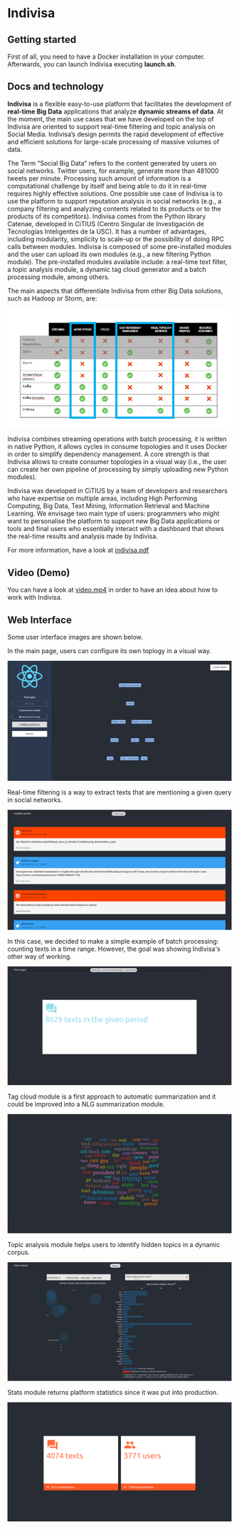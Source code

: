 # Indivisa
## Getting started
First of all, you need to have a Docker installation in your computer. Afterwards, you can launch Indivisa executing **launch.sh**. 

## Docs and technology
**Indivisa** is a flexible easy-to-use platform that facilitates the development of **real-time Big Data** applications that analyze **dynamic streams of data**. At the moment, the main use cases that we have developed on the top of Indivisa are oriented to support real-time filtering and topic analysis on Social Media. Indivisa’s design permits the rapid development of effective and efficient solutions for large-scale processing of massive volumes of data. 

The Term “Social Big Data” refers to the content generated by users on social networks. Twitter users, for example, generate more than 481000 tweets per minute. Processing such amount of information is a computational challenge by itself and being able to do it in real-time requires highly effective solutions. One possible use case of Indivisa is to use the platform to support reputation analysis in social networks (e.g., a company filtering and analyzing contents related to its products or to the products of its competitors). Indivisa comes from the Python library Catenae, developed in CiTIUS (Centro Singular de Investigación de Tecnologías Inteligentes de la USC). It has a number of advantages, including modularity, simplicity to scale-up or the possibility of doing RPC calls between modules. Indivisa is composed of some pre-installed modules and the user can upload its own modules (e.g., a new filtering Python module). The pre-installed modules available include: a real-time text filter, a topic analysis module, a dynamic tag cloud generator and a batch processing module, among others.

The main aspects that differentiate Indivisa from other Big Data solutions, such as  Hadoop or Storm, are:

![Framework comparison](images/comparision.PNG)

Indivisa combines streaming operations with batch processing, it is written in native Python, it allows cycles in consume topologies and it uses Docker in order to simplify dependency management. A core strength is that Indivisa allows to create consumer topologies in a visual way (i.e., the user can create her own pipeline of processing by simply uploading new Python modules).

Indivisa was developed in CiTIUS by a team of developers and researchers who have expertise on multiple areas, including High Performing Computing, Big Data, Text Mining, Information Retrieval and  Machine Learning. We envisage two main type of users: programmers who might want to personalise the platform to support new Big Data applications or tools and final users who essentially interact with a dashboard that shows the real-time results and analysis made by Indivisa.

For more information, have a look at [indivisa.pdf](indivisa.pdf)

## Video (Demo)

You can have a look at [video.mp4](demo_video/video.mp4) in order to have an idea about how to work with Indivisa.

## Web Interface

Some user interface images are shown below.

In the main page, users can configure its own toplogy in a visual way.

![Main page](images/graph.png)

Real-time filtering is a way to extract texts that are mentioning a given query in social networks. 

![Filter module](images/filter.png)

In this case, we decided to make a simple example of batch processing: counting texts in a time range. However, the goal was showing Indivisa's other way of working. 

![Batch module](images/batch.png)

Tag cloud module is a first approach to automatic summarization and it could be improved into a NLG summarization module.

![Tag module](images/tag.png)

Topic analysis module helps users to identify hidden topics in a dynamic corpus.

![Topic module](images/topic.png)

Stats module returns platform statistics since it was put into production.

![Stats module](images/stats.png)
